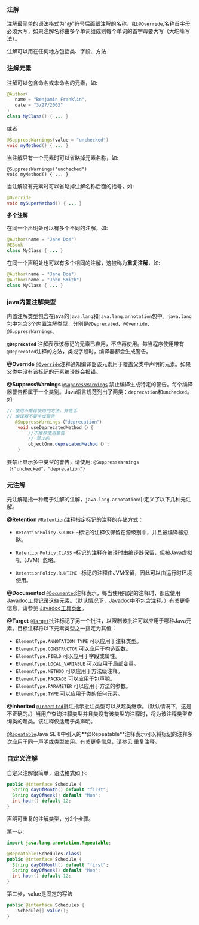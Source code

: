 ### 注解

注解最简单的语法格式为"@"符号后面跟注解的名称，如:`@Override`,名称首字母必须大写，如果注解名称由多个单词组成则每个单词的首字母要大写（大坨峰写法）。

注解可以用在任何地方包括类、字段、方法

### 注解元素

注解可以包含命名或未命名的元素，如:

```java
@Author(
   name = "Benjamin Franklin",
   date = "3/27/2003"
)
class MyClass() { ... }
```

或者

```java
@SuppressWarnings(value = "unchecked")
void myMethod() { ... }
```

当注解只有一个元素时可以省略掉元素名称，如:

```
@SuppressWarnings("unchecked")
void myMethod() { ... }
```

当注解没有元素时可以省略掉注解名称后面的括号，如:

```java
@Override
void mySuperMethod() { ... }
```

**多个注解** 

在同一个声明处可以有多个不同的注解，如:

```java
@Author(name = "Jane Doe")
@EBook
class MyClass { ... }
```

在同一个声明处也可以有多个相同的注解，这被称为**重复注解**，如:

```java
@Author(name = "Jane Doe")
@Author(name = "John Smith")
class MyClass { ... }
```



### java内置注解类型

内置注解类型包含在java的`java.lang`和`java.lang.annotation`包中。`java.lang`包中包含3个内置注解类型，分别是`@Deprecated`、`@Override`、`@SuppressWarnings`。

**``@Deprecated``** 注解表示该标记的元素已弃用，不应再使用。每当程序使用带有`@Deprecated`注释的方法，类或字段时，编译器都会生成警告。

**@Override** [`@Override`](https://docs.oracle.com/javase/8/docs/api/java/lang/Override.html)注释通知编译器该元素用于覆盖父类中声明的元素。如果父类中没有该标记的元素编译器会报错。

**@SuppressWarnings** [`@SuppressWarnings`](https://docs.oracle.com/javase/8/docs/api/java/lang/SuppressWarnings.html) 禁止编译生成特定的警告。每个编译器警告都属于一个类别。Java语言规范列出了两类：`deprecation`和`unchecked`。如:

```java
// 使用不推荐使用的方法，并告诉  
// 编译器不要生成警告
   @SuppressWarnings（"deprecation"） 
    void useDeprecatedMethod（）{ 
        //不推荐使用警告
        //-禁止的
        objectOne.deprecatedMethod（）; 
    }
```

要禁止显示多中类型的警告，请使用: `@SuppressWarnings（{"unchecked"，"deprecation"}`



### 元注解

元注解是指一种用于注解的注解，`java.lang.annotation`中定义了以下几种元注解。

**@Retention** [`@Retention`](https://docs.oracle.com/javase/8/docs/api/java/lang/annotation/Retention.html)注释指定标记的注释的存储方式：

- `RetentionPolicy.SOURCE` –标记的注释仅保留在源级别中，并且被编译器忽略。

- `RetentionPolicy.CLASS` –标记的注释在编译时由编译器保留，但被Java虚拟机（JVM）忽略。

- `RetentionPolicy.RUNTIME` –标记的注释由JVM保留，因此可以由运行时环境使用。

  

**@Documented** [`@Documented`](https://docs.oracle.com/javase/8/docs/api/java/lang/annotation/Documented.html)注释表示，每当使用指定的注释时，都应使用Javadoc工具记录这些元素。（默认情况下，Javadoc中不包含注释。）有关更多信息，请参见 [Javadoc工具页面](https://docs.oracle.com/javase/8/docs/technotes/guides/javadoc/index.html)。



**@Target** [`@Target`](https://docs.oracle.com/javase/8/docs/api/java/lang/annotation/Target.html)批注标记了另一个批注，以限制该批注可以应用于哪种Java元素。目标注释将以下元素类型之一指定为其值：

- `ElementType.ANNOTATION_TYPE` 可以应用于注释类型。
- `ElementType.CONSTRUCTOR` 可以应用于构造函数。
- `ElementType.FIELD` 可以应用于字段或属性。
- `ElementType.LOCAL_VARIABLE` 可以应用于局部变量。
- `ElementType.METHOD` 可以应用于方法级注释。
- `ElementType.PACKAGE` 可以应用于包声明。
- `ElementType.PARAMETER` 可以应用于方法的参数。
- `ElementType.TYPE` 可以应用于类的任何元素。



**@Inherited** [`@Inherited`](https://docs.oracle.com/javase/8/docs/api/java/lang/annotation/Inherited.html)批注指示批注类型可以从超类继承。（默认情况下，这是不正确的。）当用户查询注释类型并且类没有该类型的注释时，将为该注释类型查询类的超类。该注释仅适用于类声明。

[`@Repeatable`](https://docs.oracle.com/javase/8/docs/api/java/lang/annotation/Repeatable.html)Java SE 8中引入的**@Repeatable**注释表示可以将标记的注释多次应用于同一声明或类型使用。有关更多信息，请参见 [重复注释](https://docs.oracle.com/javase/tutorial/java/annotations/repeating.html)。



### 自定义注解

自定义注解很简单，语法格式如下:

```java
public @interface Schedule {
  String dayOfMonth() default "first";
  String dayOfWeek() default "Mon";
  int hour() default 12;
}
```

声明可重复的注解类型，分2个步骤。

第一步:

```java
import java.lang.annotation.Repeatable;

@Repeatable(Schedules.class)
public @interface Schedule {
  String dayOfMonth() default "first";
  String dayOfWeek() default "Mon";
  int hour() default 12;
}
```

第二步，value是固定的写法

```java
public @interface Schedules {
    Schedule[] value();
}
```

